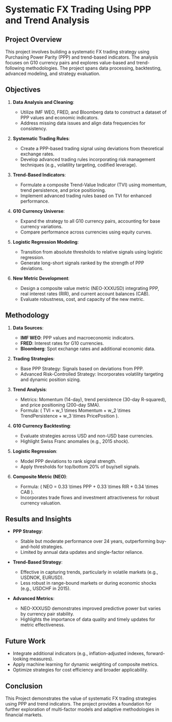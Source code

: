 # Systematic FX Trading Using PPP and Trend Analysis

## Project Overview

This project involves building a systematic FX trading strategy using Purchasing Power Parity (PPP) and trend-based indicators. The analysis focuses on G10 currency pairs and explores value-based and trend-following methodologies. The project spans data processing, backtesting, advanced modeling, and strategy evaluation.

## Objectives

1. **Data Analysis and Cleaning**:
   - Utilize IMF WEO, FRED, and Bloomberg data to construct a dataset of PPP values and economic indicators.
   - Address missing data issues and align data frequencies for consistency.

2. **Systematic Trading Rules**:
   - Create a PPP-based trading signal using deviations from theoretical exchange rates.
   - Develop advanced trading rules incorporating risk management techniques (e.g., volatility targeting, codified leverage).

3. **Trend-Based Indicators**:
   - Formulate a composite Trend-Value Indicator (TVI) using momentum, trend persistence, and price positioning.
   - Implement advanced trading rules based on TVI for enhanced performance.

4. **G10 Currency Universe**:
   - Expand the strategy to all G10 currency pairs, accounting for base currency variations.
   - Compare performance across currencies using equity curves.

5. **Logistic Regression Modeling**:
   - Transition from absolute thresholds to relative signals using logistic regression.
   - Generate long-short signals ranked by the strength of PPP deviations.

6. **New Metric Development**:
   - Design a composite value metric (NEO-XXXUSD) integrating PPP, real interest rates (RIR), and current account balances (CAB).
   - Evaluate robustness, cost, and capacity of the new metric.

## Methodology

1. **Data Sources**:
   - **IMF WEO**: PPP values and macroeconomic indicators.
   - **FRED**: Interest rates for G10 currencies.
   - **Bloomberg**: Spot exchange rates and additional economic data.

2. **Trading Strategies**:
   - Base PPP Strategy: Signals based on deviations from PPP.
   - Advanced Risk-Controlled Strategy: Incorporates volatility targeting and dynamic position sizing.

3. **Trend Analysis**:
   - Metrics: Momentum (14-day), trend persistence (30-day R-squared), and price positioning (200-day SMA).
   - Formula: \( TVI = w_1 \times Momentum + w_2 \times TrendPersistence + w_3 \times PricePosition \).

4. **G10 Currency Backtesting**:
   - Evaluate strategies across USD and non-USD base currencies.
   - Highlight Swiss Franc anomalies (e.g., 2015 shock).

5. **Logistic Regression**:
   - Model PPP deviations to rank signal strength.
   - Apply thresholds for top/bottom 20% of buy/sell signals.

6. **Composite Metric (NEO)**:
   - Formula: \( NEO = 0.33 \times PPP + 0.33 \times RIR + 0.34 \times CAB \).
   - Incorporates trade flows and investment attractiveness for robust currency valuation.

## Results and Insights

- **PPP Strategy**:
  - Stable but moderate performance over 24 years, outperforming buy-and-hold strategies.
  - Limited by annual data updates and single-factor reliance.

- **Trend-Based Strategy**:
  - Effective in capturing trends, particularly in volatile markets (e.g., USDNOK, EURUSD).
  - Less robust in range-bound markets or during economic shocks (e.g., USDCHF in 2015).

- **Advanced Metrics**:
  - NEO-XXXUSD demonstrates improved predictive power but varies by currency pair stability.
  - Highlights the importance of data quality and timely updates for metric effectiveness.

## Future Work

- Integrate additional indicators (e.g., inflation-adjusted indexes, forward-looking measures).
- Apply machine learning for dynamic weighting of composite metrics.
- Optimize strategies for cost efficiency and broader applicability.

## Conclusion

This Project demonstrates the value of systematic FX trading strategies using PPP and trend indicators. The project provides a foundation for further exploration of multi-factor models and adaptive methodologies in financial markets.